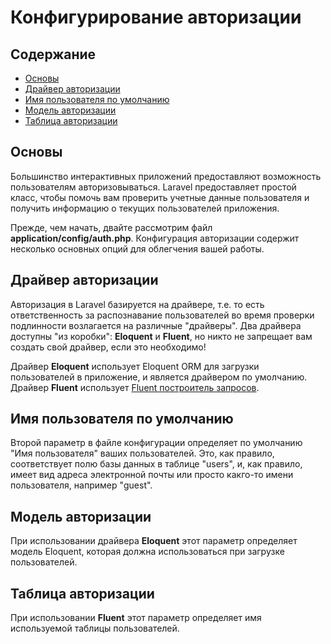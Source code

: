 # Конфигурирование авторизации

## Содержание

- [Основы](#the-basics)
- [Драйвер авторизации](#driver)
- [Имя пользователя по умолчанию](#username)
- [Модель авторизации](#model)
- [Таблица авторизации](#table)

<a name="the-basics"></a>
## Основы


Большинство интерактивных приложений предоставляют возможность пользователям авторизовываться. Laravel предоставляет простой класс, чтобы помочь вам проверить учетные данные пользователя и получить информацию о текущих пользователей приложения.

Прежде, чем начать, двайте рассмотрим файл **application/config/auth.php**. Конфигурация авторизации содержит несколько основных опций для облегчения вашей работы.

<a name="driver"></a>
## Драйвер авторизации

Авторизация в Laravel базируется на драйвере, т.е. то есть ответственность за распознавание пользователей во время проверки подлинности возлагается на различные "драйверы". Два драйвера доступны "из коробки": **Eloquent** и **Fluent**, но никто не запрещает вам создать свой драйвер, если это необходимо!


Драйвер **Eloquent** использует Eloquent ORM для загрузки пользователей в приложение, и является драйвером по умолчанию. Драйвер **Fluent** использует [Fluent построитель запросов](/docs/database/fluent).

<a name="username"></a>
## Имя пользователя по умолчанию

Второй параметр в файле конфигурации определяет по умолчанию "Имя пользователя" ваших пользователей. Это, как правило, соответствует полю базы данных в таблице "users", и, как правило, имеет вид адреса электронной почты или просто какго-то имени пользователя, например "guest".

<a name="model"></a>
## Модель авторизации

При использовании драйвера **Eloquent**  этот параметр определяет модель Eloquent, которая должна использоваться при загрузке пользователей.

<a name="table"></a>
## Таблица авторизации

При использовании **Fluent**  этот параметр определяет имя используемой таблицы пользователей.
